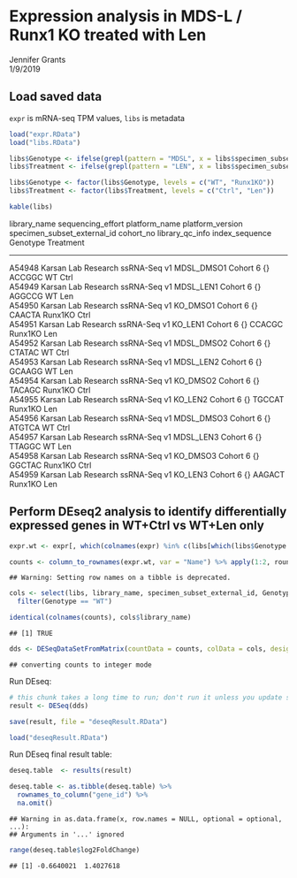 # Expression analysis in MDS-L / Runx1 KO treated with Len
Jennifer Grants  
1/9/2019  





## Load saved data
`expr` is mRNA-seq TPM values, `libs` is metadata

```r
load("expr.RData")
load("libs.RData")
```


```r
libs$Genotype <- ifelse(grepl(pattern = "MDSL", x = libs$specimen_subset_external_id), yes = "WT", no = "Runx1KO")
libs$Treatment <- ifelse(grepl(pattern = "LEN", x = libs$specimen_subset_external_id), yes = "Len", no = "Ctrl")

libs$Genotype <- factor(libs$Genotype, levels = c("WT", "Runx1KO"))
libs$Treatment <- factor(libs$Treatment, levels = c("Ctrl", "Len"))
```



```r
kable(libs)
```



library_name   sequencing_effort     platform_name   platform_version   specimen_subset_external_id   cohort_no   library_qc_info   index_sequence   Genotype   Treatment 
-------------  --------------------  --------------  -----------------  ----------------------------  ----------  ----------------  ---------------  ---------  ----------
A54948         Karsan Lab Research   ssRNA-Seq       v1                 MDSL_DMSO1                    Cohort 6    {}                ACCGGC           WT         Ctrl      
A54949         Karsan Lab Research   ssRNA-Seq       v1                 MDSL_LEN1                     Cohort 6    {}                AGGCCG           WT         Len       
A54950         Karsan Lab Research   ssRNA-Seq       v1                 KO_DMSO1                      Cohort 6    {}                CAACTA           Runx1KO    Ctrl      
A54951         Karsan Lab Research   ssRNA-Seq       v1                 KO_LEN1                       Cohort 6    {}                CCACGC           Runx1KO    Len       
A54952         Karsan Lab Research   ssRNA-Seq       v1                 MDSL_DMSO2                    Cohort 6    {}                CTATAC           WT         Ctrl      
A54953         Karsan Lab Research   ssRNA-Seq       v1                 MDSL_LEN2                     Cohort 6    {}                GCAAGG           WT         Len       
A54954         Karsan Lab Research   ssRNA-Seq       v1                 KO_DMSO2                      Cohort 6    {}                TACAGC           Runx1KO    Ctrl      
A54955         Karsan Lab Research   ssRNA-Seq       v1                 KO_LEN2                       Cohort 6    {}                TGCCAT           Runx1KO    Len       
A54956         Karsan Lab Research   ssRNA-Seq       v1                 MDSL_DMSO3                    Cohort 6    {}                ATGTCA           WT         Ctrl      
A54957         Karsan Lab Research   ssRNA-Seq       v1                 MDSL_LEN3                     Cohort 6    {}                TTAGGC           WT         Len       
A54958         Karsan Lab Research   ssRNA-Seq       v1                 KO_DMSO3                      Cohort 6    {}                GGCTAC           Runx1KO    Ctrl      
A54959         Karsan Lab Research   ssRNA-Seq       v1                 KO_LEN3                       Cohort 6    {}                AAGACT           Runx1KO    Len       


## Perform DEseq2 analysis to identify differentially expressed genes in WT+Ctrl vs WT+Len only

```r
expr.wt <- expr[, which(colnames(expr) %in% c(libs[which(libs$Genotype == "WT"),]$library_name, "Name"))]

counts <- column_to_rownames(expr.wt, var = "Name") %>% apply(1:2, round) # count values must be non-negative integers for DESeq Dataset
```

```
## Warning: Setting row names on a tibble is deprecated.
```

```r
cols <- select(libs, library_name, specimen_subset_external_id, Genotype, Treatment) %>%
  filter(Genotype == "WT")
```


```r
identical(colnames(counts), cols$library_name)
```

```
## [1] TRUE
```



```r
dds <- DESeqDataSetFromMatrix(countData = counts, colData = cols, design = ~Treatment)
```

```
## converting counts to integer mode
```

Run DEseq:

```r
# this chunk takes a long time to run; don't run it unless you update something
result <- DESeq(dds)

save(result, file = "deseqResult.RData")
```


```r
load("deseqResult.RData")
```

Run DEseq final result table:

```r
deseq.table  <- results(result)

deseq.table <- as.tibble(deseq.table) %>%
  rownames_to_column("gene_id") %>%
  na.omit()
```

```
## Warning in as.data.frame(x, row.names = NULL, optional = optional, ...):
## Arguments in '...' ignored
```

```r
range(deseq.table$log2FoldChange)
```

```
## [1] -0.6640021  1.4027618
```







